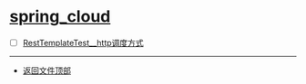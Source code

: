 
# [spring_cloud](../README.md)

- [ ] [RestTemplateTest__http调度方式](http_demo/src/test/java/com/cpucode/test/RestTemplateTest.java)

-----------------

- [返回文件顶部](../README.md)